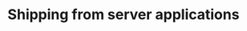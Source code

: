 ---
layout: one-data-source
title: Shipping from server applications
permalink: /data-sources/server-apps/
---